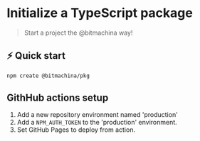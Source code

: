 # Initialize a TypeScript package

> Start a project the @bitmachina way!

## ⚡️ Quick start

```sh
npm create @bitmachina/pkg
```

## GithHub actions setup

1. Add a new repository environment named 'production'
2. Add a `NPM_AUTH_TOKEN` to the 'production' environment.
3. Set GitHub Pages to deploy from action.
